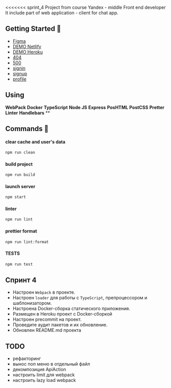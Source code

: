 <<<<<<< sprint_4
Project from course Yandex - middle Front end developer
It include part of web application - client for chat app.

## Getting Started 🚀

- [Figma](https://www.figma.com/file/ovjYpFJqUreYoOcBK0ixb8/Messenger?node-id=0%3A1)
- [DEMO Netlify](https://sapronovsa.netlify.app/messanger)
- [DEMO Heroku](https://serg-middle-praktikum.herokuapp.com/)
- [404](https://sapronovsa.netlify.app/404/)
- [500](https://sapronovsa.netlify.app/500/)
- [signin](https://sapronovsa.netlify.app/)
- [signup](https://sapronovsa.netlify.app/sign-up)
- [profile](https://sapronovsa.netlify.app/settings)

## Using

**WebPack** **Docker** **TypeScript** **Node JS** **Express** **PosHTML** **PostCSS** **Pretter** **Linter** **Handlebars** \*\*

## Commands 💬

#### clear cache and user's data

```sh
npm run clean
```

#### build project

```sh
npm run build
```

#### launch server

```sh
npm start
```

#### linter

```sh
npm run lint
```

#### prettier format

```sh
npm run lint:format
```

#### TESTS

```sh
npm run test
```

## Спринт 4

- Настроен `Webpack` в проекте. 
- Настроен `loader` для работы с `TypeScript`, препроцессором и шаблонизатором.
- Настроена Docker-сборка статического приложения.
- Размещен в Heroku проект с Docker-сборкой
- Настроен precommit на проект.
- Проведите аудит пакетов и их обновление.
- Обновлен README.md проекта

## TODO

- рефакторинг
- вынос поп меню в отдельный файл
- декомпозиция ApiAction
- настроить limit для webpack
- настроить lazy load webpack